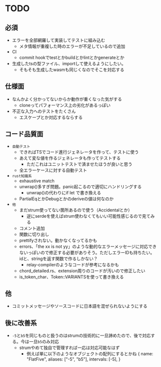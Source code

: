 # TODO

## 必須

- エラーを全部網羅して実装してテストに組み込む
  - メタ情報が重複した時のエラーが不足しているので追加
- CI
  - commit hookでtestとかbuildとかlintとかgenerateとか
- 生成したtsの型ファイル、importして使えるようにしたい。
  - そもそも生成したwasmも同じくなのでそこを対応する

## 仕様面

- なんかよく分かってないからか動作が重くなった気がする
  - cloneってパフォーマンス上の劣化があるっぽい
- 不正な入力へのテストをたくさん
  - エスケープとか対応するならする

## コード品質面

- `自動テスト`
  - できればTSでコード進行ジェネレータを作って、テストに使う
  - あえて変な値を作るジェネレータも作ってテストする
    - ただこれはユニットテストで済ませたほうが良いと思う
  - 全エラーケースに対する自動テスト
- `rust知識系`
  - exhaustive match
  - unwrap()多すぎ問題。panic起こるので適切にハンドリングする
    - unwrap()の代わりにif let で書き換える
  - PartialEqとかDebugとかのderiveの値は何なのか
- `他`
  - まだstrum使ってない箇所あるので使う（Accidentalとか）
    - 逆にserdeを使えばstrum使わなくてもいい可能性感じるので見てみる
  - コメント追加
  - 関数に切り出し
  - prettifyされない。動かなくなってるかも
  - errors、「the xx is not yy」のような動的なエラーメッセージに対応できないっぽいので修正する必要がありそう。ただしエラーIDも持ちたい。idと、stringを返す関数で作るしかない？
    - relay-compilerのようなコードが参考になるかも
  - chord_detailed.rs、extension周りのコードが汚いので修正したい
  - is_token_char、Token::VARIANTSを使って書き換える

## 他

- コミットメッセージやソースコードに日本語を混ぜられないようにする

## 後に改善系

- `-5`と`b5`を同じものと扱うのはstrumの技術的に一旦諦めたので、後で対応する。今は一旦`b5`のみ対応
  - strumやめて独自で管理すれば一応は対応可能なはず
    - 例えば単に以下のようなオブジェクトの配列にするとかね
      {
        name: "FlatFive",
        aliases: ["-5", "b5"],
        intervals: [-5],
      }
